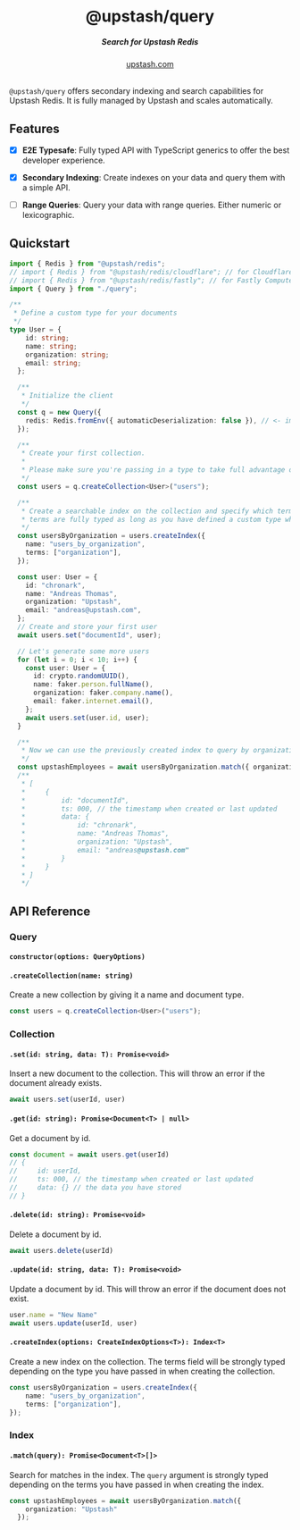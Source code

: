 <div align="center">
    <h1 align="center">@upstash/query</h1>
    <h5>Search for Upstash Redis</h5>
</div>

<div align="center">
  <a href="https://upstash.com?ref=@upstash/query">upstash.com</a>
</div>
<br/>


`@upstash/query` offers secondary indexing and search capabilities for Upstash Redis. It is fully managed by Upstash and scales automatically.

## Features
- [x] **E2E Typesafe**: Fully typed API with TypeScript generics to offer the best developer experience.
- [x] **Secondary Indexing**: Create indexes on your data and query them with a simple API.
- [ ] **Range Queries**: Query your data with range queries. Either numeric or lexicographic.


## Quickstart

```ts
import { Redis } from "@upstash/redis";
// import { Redis } from "@upstash/redis/cloudflare"; // for Cloudflare Workers
// import { Redis } from "@upstash/redis/fastly"; // for Fastly Compute@Edge
import { Query } from "./query";

/**
 * Define a custom type for your documents
 */
type User = {
    id: string;
    name: string;
    organization: string;
    email: string;
  };

  /**
   * Initialize the client
   */
  const q = new Query({
    redis: Redis.fromEnv({ automaticDeserialization: false }), // <- important to turn it off as @upstash/query handles deserialization itself
  });

  /**
   * Create your first collection.
   *
   * Please make sure you're passing in a type to take full advantage of @upstash/query
   */
  const users = q.createCollection<User>("users");

  /**
   * Create a searchable index on the collection and specify which terms we are filtering by
   * terms are fully typed as long as you have defined a custom type when creating the collection
   */
  const usersByOrganization = users.createIndex({
    name: "users_by_organization",
    terms: ["organization"],
  });

  const user: User = {
    id: "chronark",
    name: "Andreas Thomas",
    organization: "Upstash",
    email: "andreas@upstash.com",
  };
  // Create and store your first user
  await users.set("documentId", user);

  // Let's generate some more users
  for (let i = 0; i < 10; i++) {
    const user: User = {
      id: crypto.randomUUID(),
      name: faker.person.fullName(),
      organization: faker.company.name(),
      email: faker.internet.email(),
    };
    await users.set(user.id, user);
  }

  /**
   * Now we can use the previously created index to query by organization
   */
  const upstashEmployees = await usersByOrganization.match({ organization: "Upstash" });
  /**
   * [
   *     {
   *         id: "documentId",
   *         ts: 000, // the timestamp when created or last updated
   *         data: {
   *             id: "chronark",
   *             name: "Andreas Thomas",
   *             organization: "Upstash",
   *             email: "andreas@upstash.com"
   *         }
   *     }
   * ]
   */
  ```



## API Reference

### Query

#### `constructor(options: QueryOptions)`

#### `.createCollection(name: string)`

Create a new collection by giving it a name and document type.

```ts
const users = q.createCollection<User>("users");
```


### Collection


#### `.set(id: string, data: T): Promise<void>`

Insert a new document to the collection.
This will throw an error if the document already exists.


```ts
await users.set(userId, user)
```

#### `.get(id: string): Promise<Document<T> | null>`
Get a document by id.

```ts
const document = await users.get(userId)
// {
//     id: userId,
//     ts: 000, // the timestamp when created or last updated
//     data: {} // the data you have stored
// }
```

#### `.delete(id: string): Promise<void>`

Delete a document by id.

```ts
await users.delete(userId)
```

#### `.update(id: string, data: T): Promise<void>`

Update a document by id.
This will throw an error if the document does not exist.

```ts
user.name = "New Name"
await users.update(userId, user)
```

#### `.createIndex(options: CreateIndexOptions<T>): Index<T>`
Create a new index on the collection.
The terms field will be strongly typed depending on the type you have passed in when creating the collection.

```ts
const usersByOrganization = users.createIndex({
    name: "users_by_organization",
    terms: ["organization"],
});
```

### Index

#### `.match(query): Promise<Document<T>[]>`

Search for matches in the index.
The `query` argument is strongly typed depending on the terms you have passed in when creating the index.

```ts
const upstashEmployees = await usersByOrganization.match({ 
    organization: "Upstash" 
  });
```
